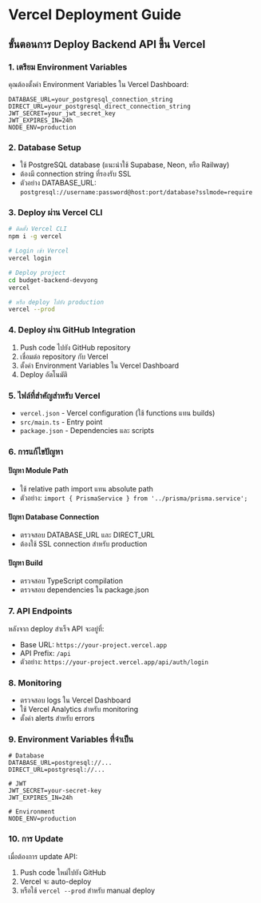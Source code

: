 # Vercel Deployment Guide

## ขั้นตอนการ Deploy Backend API ขึ้น Vercel

### 1. เตรียม Environment Variables

คุณต้องตั้งค่า Environment Variables ใน Vercel Dashboard:

```
DATABASE_URL=your_postgresql_connection_string
DIRECT_URL=your_postgresql_direct_connection_string
JWT_SECRET=your_jwt_secret_key
JWT_EXPIRES_IN=24h
NODE_ENV=production
```

### 2. Database Setup

- ใช้ PostgreSQL database (แนะนำใช้ Supabase, Neon, หรือ Railway)
- ต้องมี connection string ที่รองรับ SSL
- ตัวอย่าง DATABASE_URL: `postgresql://username:password@host:port/database?sslmode=require`

### 3. Deploy ผ่าน Vercel CLI

```bash
# ติดตั้ง Vercel CLI
npm i -g vercel

# Login เข้า Vercel
vercel login

# Deploy project
cd budget-backend-devyong
vercel

# หรือ deploy ไปยัง production
vercel --prod
```

### 4. Deploy ผ่าน GitHub Integration

1. Push code ไปยัง GitHub repository
2. เชื่อมต่อ repository กับ Vercel
3. ตั้งค่า Environment Variables ใน Vercel Dashboard
4. Deploy อัตโนมัติ

### 5. ไฟล์ที่สำคัญสำหรับ Vercel

- `vercel.json` - Vercel configuration (ใช้ functions แทน builds)
- `src/main.ts` - Entry point
- `package.json` - Dependencies และ scripts

### 6. การแก้ไขปัญหา

#### ปัญหา Module Path
- ใช้ relative path import แทน absolute path
- ตัวอย่าง: `import { PrismaService } from '../prisma/prisma.service';`

#### ปัญหา Database Connection
- ตรวจสอบ DATABASE_URL และ DIRECT_URL
- ต้องใช้ SSL connection สำหรับ production

#### ปัญหา Build
- ตรวจสอบ TypeScript compilation
- ตรวจสอบ dependencies ใน package.json

### 7. API Endpoints

หลังจาก deploy สำเร็จ API จะอยู่ที่:
- Base URL: `https://your-project.vercel.app`
- API Prefix: `/api`
- ตัวอย่าง: `https://your-project.vercel.app/api/auth/login`

### 8. Monitoring

- ตรวจสอบ logs ใน Vercel Dashboard
- ใช้ Vercel Analytics สำหรับ monitoring
- ตั้งค่า alerts สำหรับ errors

### 9. Environment Variables ที่จำเป็น

```env
# Database
DATABASE_URL=postgresql://...
DIRECT_URL=postgresql://...

# JWT
JWT_SECRET=your-secret-key
JWT_EXPIRES_IN=24h

# Environment
NODE_ENV=production
```

### 10. การ Update

เมื่อต้องการ update API:
1. Push code ใหม่ไปยัง GitHub
2. Vercel จะ auto-deploy
3. หรือใช้ `vercel --prod` สำหรับ manual deploy
